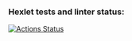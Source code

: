 ### Hexlet tests and linter status:
[![Actions Status](https://github.com/rootyss/frontend-project-lvl4/workflows/hexlet-check/badge.svg)](https://github.com/rootyss/frontend-project-lvl4/actions)